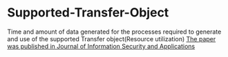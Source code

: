 # Supported-Transfer-Object
Time and amount of data generated for the processes required to generate and use of the supported Transfer object(Resource utilization)
[The paper was published in Journal of Information Security and Applications](https://www.sciencedirect.com/science/article/abs/pii/S2214212622001557)
